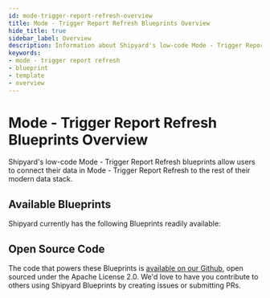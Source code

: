 ```yaml
---
id: mode-trigger-report-refresh-overview
title: Mode - Trigger Report Refresh Blueprints Overview
hide_title: true
sidebar_label: Overview
description: Information about Shipyard's low-code Mode - Trigger Report Refresh templates.
keywords:
- mode - trigger report refresh
- blueprint
- template
- overview
---
```


# Mode - Trigger Report Refresh Blueprints Overview

Shipyard's low-code Mode - Trigger Report Refresh blueprints allow users to connect their data in Mode - Trigger Report Refresh to the rest of their modern data stack.

## Available Blueprints
Shipyard currently has the following Blueprints readily available: 

## Open Source Code
The code that powers these Blueprints is [available on our Github](None), open sourced under the Apache License 2.0. We'd love to have you contribute to others using Shipyard Blueprints by creating issues or submitting PRs.
